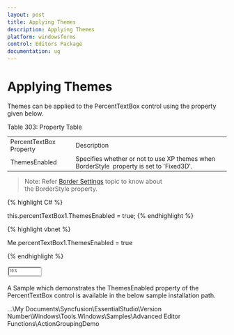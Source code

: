 ```yaml
---
layout: post
title: Applying Themes
description: Applying Themes
platform: windowsforms
control: Editors Package
documentation: ug
---
```


# Applying Themes

Themes can be applied to the PercentTextBox control using the property given below.

Table 303: Property Table

<table>
<tr>
<td>
PercentTextBox Property</td><td>
Description</td></tr>
<tr>
<td>
ThemesEnabled</td><td>
Specifies whether or not to use XP themes when BorderStyle  property is set to 'Fixed3D'.</td></tr>
</table>

> Note: Refer [Border Settings](http://help.syncfusion.com/ug_82/WindowsFormsUI_Tools/BorderSettings13.html) topic to know about the BorderStyle property.




{% highlight C# %}


this.percentTextBox1.ThemesEnabled = true;
{% endhighlight %}



{% highlight vbnet %}



Me.percentTextBox1.ThemesEnabled = true

{% endhighlight %}

![](PercentTextBox-Images/Overview_img487.png) 


A Sample which demonstrates the ThemesEnabled property of the PercentTextBox control is available in the below sample installation path.

…\My Documents\Syncfusion\EssentialStudio\Version Number\Windows\Tools.Windows\Samples\Advanced Editor Functions\ActionGroupingDemo